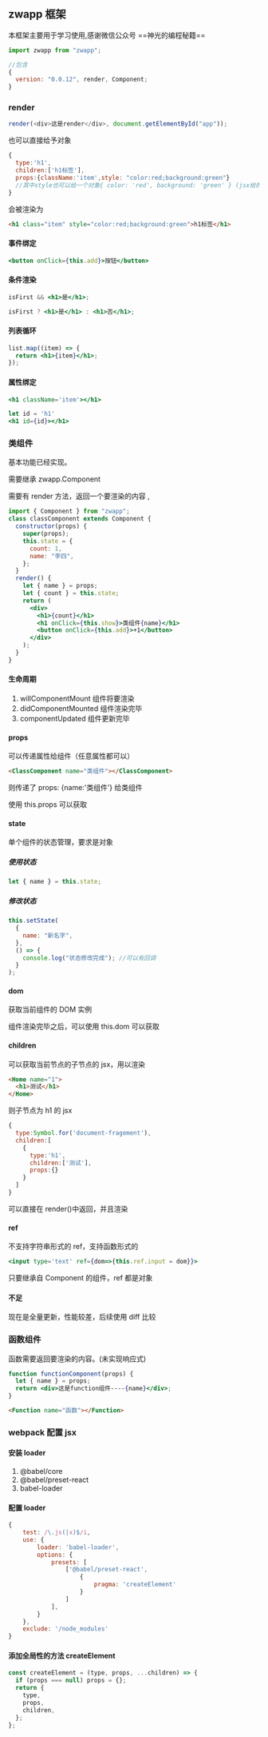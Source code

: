 ## zwapp 框架

本框架主要用于学习使用,感谢微信公众号 ==神光的编程秘籍==

```js
import zwapp from "zwapp";
```

```js
//包含
{
  version: "0.0.12", render, Component;
}
```

### render

```js
render(<div>这是render</div>, document.getElementById("app"));
```

也可以直接给予对象

```js
{
  type:'h1',
  children:['h1标签'],
  props:{className:'item',style: "color:red;background:green"}
  //其中style也可以给一个对象{ color: 'red', background: 'green' } (jsx给的是字符串)
}
```

会被渲染为

```html
<h1 class="item" style="color:red;background:green">h1标签</h1>
```

#### 事件绑定

```jsx
<button onClick={this.add}>按钮</button>
```

#### 条件渲染

```jsx
isFirst && <h1>是</h1>;

isFirst ? <h1>是</h1> : <h1>否</h1>;
```

#### 列表循环

```jsx
list.map((item) => {
  return <h1>{item}</h1>;
});
```

#### 属性绑定

```jsx
<h1 className='item'></h1>

let id = 'h1'
<h1 id={id}></h1>
```

### 类组件

基本功能已经实现。

需要继承 zwapp.Component

需要有 render 方法，返回一个要渲染的内容 ,

```jsx
import { Component } from "zwapp";
class classComponent extends Component {
  constructor(props) {
    super(props);
    this.state = {
      count: 1,
      name: "李四",
    };
  }
  render() {
    let { name } = props;
    let { count } = this.state;
    return (
      <div>
        <h1>{count}</h1>
        <h1 onClick={this.show}>类组件{name}</h1>
        <button onClick={this.add}>+1</button>
      </div>
    );
  }
}
```

#### 生命周期

1. willComponentMount 组件将要渲染
2. didComponentMounted 组件渲染完毕
3. componentUpdated 组件更新完毕

#### props

可以传递属性给组件（任意属性都可以）

```html
<ClassComponent name="类组件"></ClassComponent>
```

则传递了 props: {name:'类组件'} 给类组件

使用 this.props 可以获取

#### state

单个组件的状态管理，要求是对象

##### 使用状态

```js
let { name } = this.state;
```

##### 修改状态

```js
this.setState(
  {
    name: "新名字",
  },
  () => {
    console.log("状态修改完成"); //可以有回调
  }
);
```

#### dom

获取当前组件的 DOM 实例

组件渲染完毕之后，可以使用 this.dom 可以获取

#### children

可以获取当前节点的子节点的 jsx，用以渲染

```html
<Home name="1">
  <h1>测试</h1>
</Home>
```

则子节点为 h1 的 jsx

```js
{
  type:Symbol.for('document-fragement'),
  children:[
    {
      type:'h1',
      children:['测试'],
      props:{}
    }
  ]
}
```

可以直接在 render()中返回，并且渲染

#### ref

不支持字符串形式的 ref，支持函数形式的

```jsx
<input type='text' ref={dom=>{this.ref.input = dom}}>
```

只要继承自 Component 的组件，ref 都是对象

#### 不足

现在是全量更新，性能较差，后续使用 diff 比较

### 函数组件

函数需要返回要渲染的内容。(未实现响应式)

```jsx
function functionComponent(props) {
  let { name } = props;
  return <div>这是function组件----{name}</div>;
}
```

```html
<Function name="函数"></Function>
```

### webpack 配置 jsx

#### 安装 loader

1. @babel/core
2. @babel/preset-react
3. babel-loader

#### 配置 loader

```webpack.config.js
{
	test: /\.js(|x)$/i,
	use: {
		loader: 'babel-loader',
		options: {
			presets: [
				['@babel/preset-react',
					{
						pragma: 'createElement'
					}
				]
			],
		}
	},
	exclude: '/node_modules'
}
```

#### 添加全局性的方法 createElement

```js
const createElement = (type, props, ...children) => {
  if (props === null) props = {};
  return {
    type,
    props,
    children,
  };
};
```
